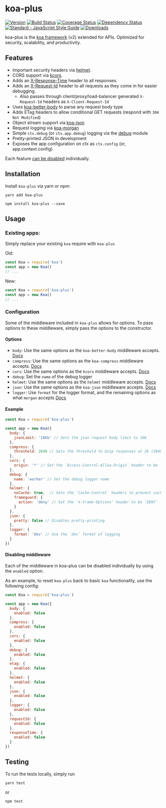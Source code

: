 # koa-plus

[![Version](https://img.shields.io/npm/v/koa-plus.svg?style=flat-square)](https://www.npmjs.com/package/koa-plus)
[![Build Status](https://img.shields.io/travis/venables/koa-plus/master.svg?style=flat-square)](https://travis-ci.org/venables/koa-plus)
[![Coverage Status](https://img.shields.io/coveralls/venables/koa-plus.svg?style=flat-square)](https://coveralls.io/github/venables/koa-plus)
[![Dependency Status](https://img.shields.io/david/venables/koa-plus.svg?style=flat-square)](https://david-dm.org/venables/koa-plus)
[![Standard - JavaScript Style Guide](https://img.shields.io/badge/code%20style-standard-brightgreen.svg?style=flat-square)](http://standardjs.com/)
[![Downloads](https://img.shields.io/npm/dm/koa-plus.svg?style=flat-square)](https://www.npmjs.com/package/koa-plus)

koa-plus is the [koa framework](https://github.com/koajs/koa) (v2) extended for APIs. Optimized for security, scalability, and productivity.

## Features

* Important security headers via [helmet](https://github.com/venables/koa-helmet).
* CORS support via [kcors](https://github.com/koajs/cors/tree/v2.x).
* Adds an [X-Response-Time](https://github.com/koajs/response-time/tree/v2.x) header to all responses.
* Adds an [X-Request-Id](lib/middleware/request-id.js) header to all requests as they come in for easier debugging.
  * Also passes through client/proxy/load-balancer generated `X-Request-Id` headers as `X-Client-Request-Id`
* Uses [koa-better-body](https://github.com/tunnckoCore/koa-better-body) to parse any request body type
* Adds ETag headers to allow conditional GET requests (respond with `304 Not Modified`)
* Object stream support via [koa-json](https://github.com/koajs/json)
* Request logging via [koa-morgan](https://github.com/koa-modules/morgan)
* Simple `ctx.debug` (or `ctx.app.debug`) logging via the [debug](https://github.com/visionmedia/debug) module
* Pretty-printed JSON in development
* Exposes the app configuration on ctx as `ctx.config` (or, app.context.config)

Each feature [can be disabled](#disabling-middleware) individually.

## Installation

Install `koa-plus` via yarn or npm:

```
yarn add koa-plus
```

```
npm install koa-plus --save
```

## Usage

### Existing apps:

Simply replace your existing `koa` require with `koa-plus`

Old:

```js
const Koa = require('koa')
const app = new Koa()
// ...
```

New:

```js
const Koa = require('koa-plus')
const app = new Koa()
// ...
```

### Configuration

Some of the middleware included in `koa-plus` allows for options.  To pass options to these
middleware, simply pass the options to the constructor.

#### Options

* `body`:  Use the same options as the `koa-better-body` middleware accepts. [Docs](https://github.com/tunnckoCore/koa-better-body)
* `compress`: Use the same options as the `koa-compress` middleware accepts. [Docs](https://github.com/koajs/compress/tree/v2.x)
* `cors`: Use the same options as the `kcors` middleware accepts. [Docs](https://github.com/koajs/cors/tree/v2.x)
* `debug`: Set the `name` of the debug logger
* `helmet`: Use the same options as the `helmet` middleware accepts. [Docs](https://helmetjs.github.io/docs/)
* `json`: Use the same options as the `koa-json` middleware accepts. [Docs](https://github.com/koajs/json/tree/next)
* `logger`: Use `format` for the logger format, and the remaining options as what `morgan` accepts [Docs](https://github.com/expressjs/morgan)

#### Example

```js
const Koa = require('koa-plus')

const app = new Koa({
  body: {
    jsonLimit: '10kb' // Sets the json request body limit to 10k
  },
  compress: {
    threshold: 2048 // Sets the threshold to Gzip responses at 2k (2048 bytes)
  },
  cors: {
    origin: '*' // Set the `Access-Control-Allow-Origin` header to be `*`
  },
  debug: {
    name: 'worker' // Set the debug logger name
  },
  helmet: {
    noCache: true,  // Sets the `Cache-Control` headers to prevent caching
    frameguard: {
      action: 'deny' // Set the `X-Frame-Options' header to be `DENY`
    }
  },
  json: {
    pretty: false // Disables pretty-printing
  },
  logger: {
    format: 'dev' // Use the `dev` format of logging
  }
})
```

#### Disabling middleware

Each of the middleware in koa-plus can be disabled individually by using the `enabled` option.

As an example, to reset `koa-plus` back to basic `koa` functionality, use the following config:

```js
const Koa = require('koa-plus')

const app = new Koa({
  body: {
    enabled: false
  },
  compress: {
    enabled: false
  },
  cors: {
    enabled: false
  },
  debug: {
    enabled: false
  },
  etag: {
    enabled: false
  },
  helmet: {
    enabled: false
  },
  json: {
    enabled: false
  },
  logger: {
    enabled: false
  },
  requestId: {
    enabled: false
  },
  responseTime: {
    enabled: false
  }
})
```

## Testing

To run the tests locally, simply run

```
yarn test
```

or

```
npm test
```
